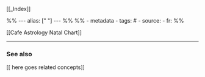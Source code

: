 
[[_Index]]

%% ---
alias: [" "]
--- %%
%% - metadata
	- tags: #
	- source: 
	- fr: 
%%


[[Cafe Astrology Natal Chart]]


-------------
### See also
[[ here goes related concepts]]

